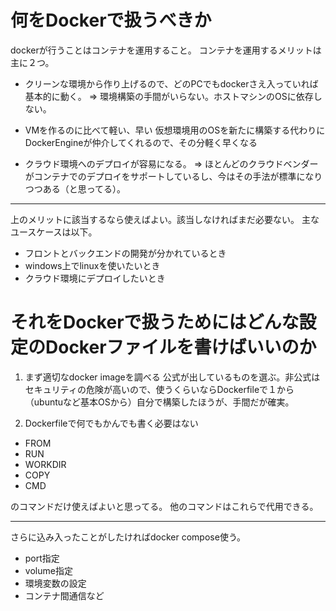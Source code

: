 # 何をDockerで扱うべきか
dockerが行うことはコンテナを運用すること。
コンテナを運用するメリットは主に２つ。
- クリーンな環境から作り上げるので、どのPCでもdockerさえ入っていれば基本的に動く。
=> 環境構築の手間がいらない。ホストマシンのOSに依存しない。

- VMを作るのに比べて軽い、早い
仮想環境用のOSを新たに構築する代わりにDockerEngineが仲介してくれるので、その分軽く早くなる

- クラウド環境へのデプロイが容易になる。
=> ほとんどのクラウドベンダーがコンテナでのデプロイをサポートしているし、今はその手法が標準になりつつある（と思ってる）。

---

上のメリットに該当するなら使えばよい。該当しなければまだ必要ない。
主なユースケースは以下。
- フロントとバックエンドの開発が分かれているとき
- windows上でlinuxを使いたいとき
- クラウド環境にデプロイしたいとき


# それをDockerで扱うためにはどんな設定のDockerファイルを書けばいいのか
1. まず適切なdocker imageを調べる
    公式が出しているものを選ぶ。非公式はセキュリティの危険が高いので、使うくらいならDockerfileで１から（ubuntuなど基本OSから）自分で構築したほうが、手間だが確実。

2. Dockerfileで何でもかんでも書く必要はない
- FROM
- RUN
- WORKDIR
- COPY
- CMD

のコマンドだけ使えばよいと思ってる。
他のコマンドはこれらで代用できる。

---

さらに込み入ったことがしたければdocker compose使う。

- port指定
- volume指定
- 環境変数の設定
- コンテナ間通信など